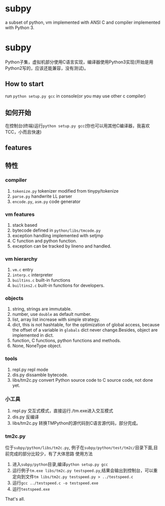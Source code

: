 # subpy
a subset of python, vm implemented with ANSI C and compiler implemented with Python 3.
# subpy
Python子集，虚拟机部分使用C语言实现，编译器使用Python3实现(开始是用Python2写的，应该还能兼容，没有测试)。

## How to start
run `python setup.py gcc` in console(or you may use other c compiler)
## 如何开始
在控制台(终端)运行`python setup.py gcc`(你也可以用其他C编译器，我喜欢TCC，小而且快速)

## features
## 特性

### compiler
1. `tokenize.py` tokenizer modified from tinypy/tokenize
2. `parse.py` handwrite LL parser
3. `encode.py`, `asm.py` code generator

### vm features
1. stack based
2. bytecode defined in `python/libs/tmcode.py`
3. exception handling implemented with setjmp
4. C function and python function.
5. exception can be tracked by lineno and handled.

### vm hierarchy
1. `vm.c` entry
2. `interp.c` interpreter
3. `builtins.c` built-in functions
4. `builtins2.c` built-in functions for developers.

### objects
1. string, strings are immutable.
2. number, use `double` as default number.
3. list, array list increase with simple strategy.
4. dict, this is not hashtable, for the optimization of global access, because the offset of a variable in `globals` dict never change.Besides, object are implemented in dict.
5. function, C functions, python functions and methods.
6. None, NoneType object.

### tools
1. repl.py repl mode
2. dis.py dissamble bytecode.
3. libs/tm2c.py convert Python source code to C source code, not done yet.

### 小工具
1. repl.py 交互式模式，直接运行./tm.exe进入交互模式
2. dis.py 反编译
3. libs/tm2c.py 转换TMPython的源代码到C语言源代码，部分完成。

### tm2c.py

位于`subpy/python/libs/tm2c.py`, 例子在`subpy/python/test/tm2c/`目录下面,目前完成的部分比较少，有了大体思路
使用方法

1. 进入`subpy/python`目录,编译`python setup.py gcc`
2. 运行例子`tm.exe libs/tm2c.py testspeed.py`,结果会输出到控制台，可以重定向到文件`tm libs/tm2c.py testspeed.py > ../testspeed.c`
3. 运行`gcc ../testspeed.c -o testspeed.exe`
4. 运行`testspeed.exe`

That's all.

